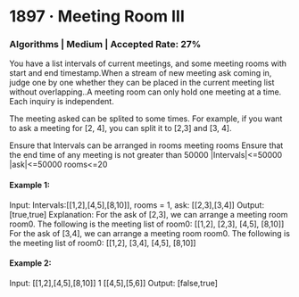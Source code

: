 # 1897 · Meeting Room III
### Algorithms | Medium | Accepted Rate: 27%

You have a list intervals of current meetings, and some meeting rooms with start and end timestamp.When a stream of new meeting ask coming in, judge one by one whether they can be placed in the current meeting list without overlapping..A meeting room can only hold one meeting at a time. Each inquiry is independent.

The meeting asked can be splited to some times. For example, if you want to ask a meeting for [2, 4], you can split it to [2,3] and [3, 4].

Ensure that Intervals can be arranged in rooms meeting rooms
Ensure that the end time of any meeting is not greater than 50000
|Intervals|<=50000
|ask|<=50000
rooms<=20

#### Example 1:
Input:
Intervals:[[1,2],[4,5],[8,10]], rooms = 1, ask: [[2,3],[3,4]]
Output: 
[true,true]
Explanation:
For the ask of [2,3], we can arrange a meeting room room0.
The following is the meeting list of room0:
[[1,2], [2,3], [4,5], [8,10]]
For the ask of [3,4], we can arrange a meeting room room0.
The following is the meeting list of room0:
[[1,2], [3,4], [4,5], [8,10]]

#### Example 2:
Input:
[[1,2],[4,5],[8,10]]
1
[[4,5],[5,6]]
Output:
[false,true]